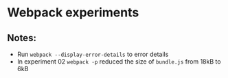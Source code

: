 # Webpack experiments

## Notes:

- Run `webpack --display-error-details` to error details
- In experiment 02 `webpack -p` reduced the size of `bundle.js` from 18kB to 6kB
